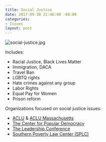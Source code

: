 ```yaml
---
title: Social Justice
date: 2017-09-30 21:46:00 -04:00
categories:
- Issues
layout: post
---
```


![social-justice.jpg](/uploads/social-justice.jpg)

Includes:
* Racial Justice, Black Lives Matter
* Immigration, DACA
* Travel Ban 
* LGBTQ rights
* Hate crimes against any group
* Labor Rights
* Equal Pay for Women
* Prison reform

Organizations focused on social justice issues:
* [ACLU](https://www.aclu.org/) & [ACLU Massachusetts](https://aclum.org/)
* [The Center for Popular Democracy](http://populardemocracy.org/)
* [The Leadership Conference](https://civilrights.org/)
* [Southern Poverty Law Center (SPLC)](https://www.splcenter.org/)
